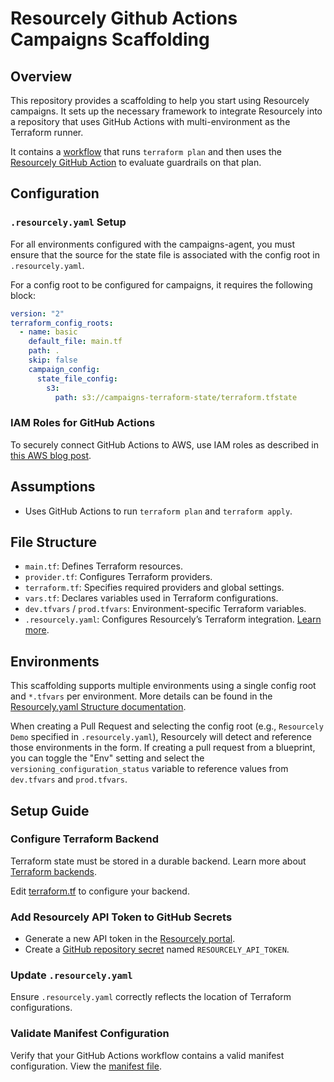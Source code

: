 # Resourcely Github Actions Campaigns Scaffolding

## Overview

This repository provides a scaffolding to help you start using Resourcely campaigns. It sets up the necessary framework to integrate Resourcely into a repository that uses GitHub Actions with multi-environment as the Terraform runner.

It contains a [workflow](.github/workflows/terraform.yml) that runs `terraform plan` and then uses the [Resourcely GitHub Action](https://github.com/Resourcely-Inc/resourcely-action) to evaluate guardrails on that plan.

## Configuration

### `.resourcely.yaml` Setup

For all environments configured with the campaigns-agent, you must ensure that the source for the state file is associated with the config root in `.resourcely.yaml`.

For a config root to be configured for campaigns, it requires the following block:

```yaml
version: "2"
terraform_config_roots:
  - name: basic
    default_file: main.tf
    path: .
    skip: false
    campaign_config:
      state_file_config:
        s3:
          path: s3://campaigns-terraform-state/terraform.tfstate
```

### IAM Roles for GitHub Actions

To securely connect GitHub Actions to AWS, use IAM roles as described in [this AWS blog post](https://aws.amazon.com/blogs/security/use-iam-roles-to-connect-github-actions-to-actions-in-aws/).

## Assumptions

- Uses GitHub Actions to run `terraform plan` and `terraform apply`.


## File Structure

- `main.tf`: Defines Terraform resources.
- `provider.tf`: Configures Terraform providers.
- `terraform.tf`: Specifies required providers and global settings.
- `vars.tf`: Declares variables used in Terraform configurations.
- `dev.tfvars` / `prod.tfvars`: Environment-specific Terraform variables.
- `.resourcely.yaml`: Configures Resourcely’s Terraform integration. [Learn more](https://docs.resourcely.io/getting-started/onboarding/configuring-resourcely.yaml#what-is-.resourcely.yaml).

## Environments

This scaffolding supports multiple environments using a single config root and `*.tfvars` per environment. More details can be found in the [Resourcely.yaml Structure documentation](https://docs.resourcely.io/getting-started/onboarding/configuring-resourcely.yaml#resourcely.yaml-structure).

When creating a Pull Request and selecting the config root (e.g., `Resourcely Demo` specified in `.resourcely.yaml`), Resourcely will detect and reference those environments in the form. If creating a pull request from a blueprint, you can toggle the "Env" setting and select the `versioning_configuration_status` variable to reference values from `dev.tfvars` and `prod.tfvars`.

## Setup Guide

### Configure Terraform Backend

Terraform state must be stored in a durable backend. Learn more about [Terraform backends](https://developer.hashicorp.com/terraform/language/settings/backends/configuration).

Edit [terraform.tf](terraform.tf) to configure your backend.

### Add Resourcely API Token to GitHub Secrets

- Generate a new API token in the [Resourcely portal](https://portal.resourcely.io/settings/generate-api-token).
- Create a [GitHub repository secret](https://docs.github.com/en/actions/security-guides/using-secrets-in-github-actions#creating-secrets-for-a-repository) named `RESOURCELY_API_TOKEN`.

### Update `.resourcely.yaml`

Ensure `.resourcely.yaml` correctly reflects the location of Terraform configurations.

### Validate Manifest Configuration

Verify that your GitHub Actions workflow contains a valid manifest configuration. View the [manifest file](https://github.com/Resourcely-Inc/scaffolding-github-actions/blob/main/.github/workflows/terraform.yml#L89-L101).
